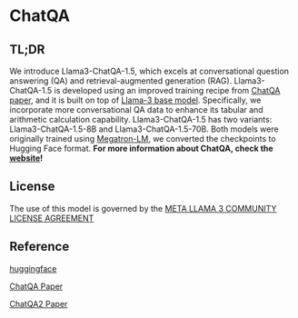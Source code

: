 # ChatQA

## TL;DR
We introduce Llama3-ChatQA-1.5, which excels at conversational question answering (QA) and retrieval-augmented generation (RAG). Llama3-ChatQA-1.5 is developed using an improved training recipe from [ChatQA paper](https://arxiv.org/pdf/2401.10225), and it is built on top of [Llama-3 base model](https://huggingface.co/meta-llama/Meta-Llama-3-8B). Specifically, we incorporate more conversational QA data to enhance its tabular and arithmetic calculation capability. Llama3-ChatQA-1.5 has two variants: Llama3-ChatQA-1.5-8B and Llama3-ChatQA-1.5-70B. Both models were originally trained using [Megatron-LM](https://github.com/NVIDIA/Megatron-LM), we converted the checkpoints to Hugging Face format. **For more information about ChatQA, check the [website](https://chatqa-project.github.io/)!**

## License
The use of this model is governed by the [META LLAMA 3 COMMUNITY LICENSE AGREEMENT](https://llama.meta.com/llama3/license/)

## Reference
[huggingface](https://huggingface.co/collections/nvidia/llama3-chatqa-15-662ebbf6acc85f5c444029a8)

[ChatQA Paper](https://arxiv.org/pdf/2401.10225)

[ChatQA2 Paper](https://arxiv.org/abs/2407.14482)